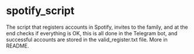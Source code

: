 # spotify_script
The script that registers accounts in Spotify, invites to the family, and at the end checks if everything is OK, this is all done in the Telegram bot, and successful accounts are stored in the valid_register.txt file. More in README.
